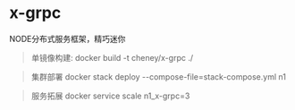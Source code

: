 # x-grpc
NODE分布式服务框架，精巧迷你

>单镜像构建:
docker build -t cheney/x-grpc ./

>集群部署
docker stack deploy --compose-file=stack-compose.yml n1

>服务拓展
docker service scale n1_x-grpc=3